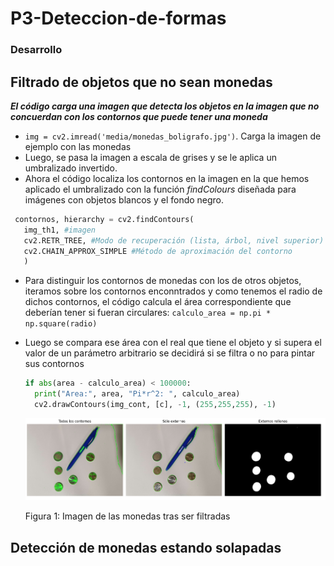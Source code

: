 # P3-Deteccion-de-formas

###  Desarrollo

## Filtrado de objetos que no sean monedas

***El código carga una imagen que detecta los objetos en la imagen que no concuerdan con los contornos que puede tener una moneda***

- `img = cv2.imread('media/monedas_boligrafo.jpg')`. Carga la imagen de ejemplo con las monedas
- Luego, se pasa la imagen a escala de grises y se le aplica un umbralizado invertido.
- Ahora el código localiza los contornos en la imagen en la que hemos aplicado el umbralizado con la función *findColours* diseñada para imágenes con objetos blancos y el fondo negro.
 ```py
  contornos, hierarchy = cv2.findContours(
    img_th1, #imagen
    cv2.RETR_TREE, #Modo de recuperación (lista, árbol, nivel superior)
    cv2.CHAIN_APPROX_SIMPLE #Método de aproximación del contorno
    )
  ```
- Para distinguir los contornos de monedas con los de otros objetos, iteramos sobre los contornos enconntrados y como tenemos el radio de dichos contornos, el código calcula el área correspondiente que deberían tener si fueran circulares: `calculo_area = np.pi * np.square(radio)`
- Luego se compara ese área con el real que tiene el objeto y si supera el valor de un parámetro arbitrario se decidirá si se filtra o no para pintar sus contornos
  ```py
  if abs(area - calculo_area) < 100000:
    print("Area:", area, "Pi*r^2: ", calculo_area)    
    cv2.drawContours(img_cont, [c], -1, (255,255,255), -1)
  ```

  ![MONEDAS](results/tarea1.PNG "monedones separados de otros items")

  Figura 1: Imagen de las monedas tras ser filtradas

## Detección de monedas estando solapadas
  

